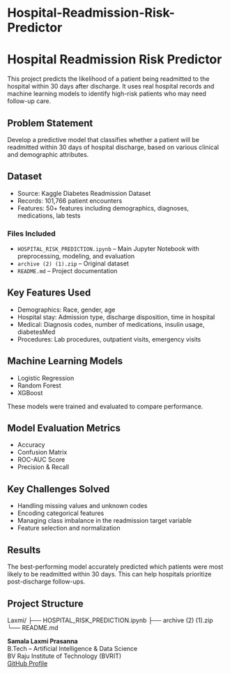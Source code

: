 # Hospital-Readmission-Risk-Predictor
#  Hospital Readmission Risk Predictor

This project predicts the likelihood of a patient being readmitted to the hospital within 30 days after discharge. It uses real hospital records and machine learning models to identify high-risk patients who may need follow-up care.

##  Problem Statement

Develop a predictive model that classifies whether a patient will be readmitted within 30 days of hospital discharge, based on various clinical and demographic attributes.

##  Dataset

- Source: Kaggle Diabetes Readmission Dataset
- Records: 101,766 patient encounters
- Features: 50+ features including demographics, diagnoses, medications, lab tests

###  Files Included

- `HOSPITAL_RISK_PREDICTION.ipynb` – Main Jupyter Notebook with preprocessing, modeling, and evaluation
- `archive (2) (1).zip` – Original dataset
- `README.md` – Project documentation

##  Key Features Used

- Demographics: Race, gender, age
- Hospital stay: Admission type, discharge disposition, time in hospital
- Medical: Diagnosis codes, number of medications, insulin usage, diabetesMed
- Procedures: Lab procedures, outpatient visits, emergency visits

##  Machine Learning Models

- Logistic Regression
- Random Forest
- XGBoost

These models were trained and evaluated to compare performance.

##  Model Evaluation Metrics

- Accuracy
- Confusion Matrix
- ROC-AUC Score
- Precision & Recall

##  Key Challenges Solved

- Handling missing values and unknown codes
- Encoding categorical features
- Managing class imbalance in the readmission target variable
- Feature selection and normalization

## Results

The best-performing model accurately predicted which patients were most likely to be readmitted within 30 days. This can help hospitals prioritize post-discharge follow-ups.

##  Project Structure
Laxmi/
├── HOSPITAL_RISK_PREDICTION.ipynb
├── archive (2) (1).zip
└── README.md 

**Samala Laxmi Prasanna**  
  B.Tech – Artificial Intelligence & Data Science  
  BV Raju Institute of Technology (BVRIT)  
  [GitHub Profile](https://github.com/22211a7254)


